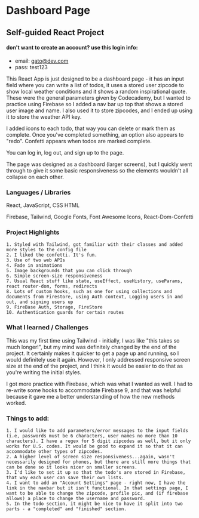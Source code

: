 # Dashboard Page
## Self-guided React Project 

#### don't want to create an account? use this login info: 
* email: gato@dev.com
* pass: test123

This React App is just designed to be a dashboard page - it has an input field where you can write a list of todos, it uses a stored user zipcode to show local weather conditions and it shows a random inspirational quote. These were the general parameters given by Codecademy, but I wanted to practice using Firebase so I added a nav bar up top that shows a stored user image and name. I also used it to store zipcodes, and I ended up using it to store the weather API key.

I added icons to each todo, that way you can delete or mark them as complete. Once you've completed something, an option also appears to "redo". Confetti appears when todos are marked complete.

You can log in, log out, and sign up to the page. 

The page was designed as a dashboard (larger screens), but I quickly went through to give it some basic responsiveness so the elements wouldn't all collapse on each other.


### Languages / Libraries

React, JavaScript, CSS HTML

Firebase, Tailwind, Google Fonts, Font Awesome Icons, React-Dom-Confetti

### Project Highlights

    1. Styled with Tailwind, got familiar with their classes and added more styles to the config file
    2. I liked the confetti. It's fun.
    3. Use of two web APIs
    4. Fade in animations
    5. Image backgrounds that you can click through 
    6. Simple screen-size responsiveness
    7. Usual React stuff like state, useEffect, useHistory, useParams, react router-dom, forms, redirects
    8. Lots of custom hooks, such as one for using collections and documents from Firestore, using Auth context, Logging users in and out, and signing users up
    9. FireBase Auth, Storage, FireStore
    10. Authentication guards for certain routes

    

### What I learned / Challenges

This was my first time using Tailwind - initially, I was like "this takes so much longer!", but my mind was definitely changed by the end of the project. It certainly makes it quicker to get a page up and running, so I would definitely use it again. However, I only addressed responsive screen size at the end of the project, and I think it would be easier to do that as you're writing the initial styles.

I got more practice with Firebase, which was what I wanted as well. I had to re-write some hooks to accommodate Firebase 9, and that was helpful because it gave me a better understanding of how the new methods worked. 

### Things to add:

    1. I would like to add parameters/error messages to the input fields (i.e, passwords must be 6 characters, user names no more than 10 characters). I have a regex for 5 digit zipcodes as well, but it only works for U.S. codes. It would be good to expand it so that it can accommodate other types of zipcodes.
    2. A higher level of screen size responsiveness...again, wasn't necessarily designed for phones, but there are still more things that can be done so it looks nicer on smaller screens.
    3. I'd like to set it up so that the todo's are stored in Firebase, that way each user can save their own lists. 
    4. I want to add an "Account Settings" page - right now, I have the link in the navbar but it isn't functional. In that settings page, I want to be able to change the zipcode, profile pic, and (if firebase allows) a place to change the username and password. 
    5. In the todo section, it might be nice to have it split into two parts - a "completed" and "finished" section. 
